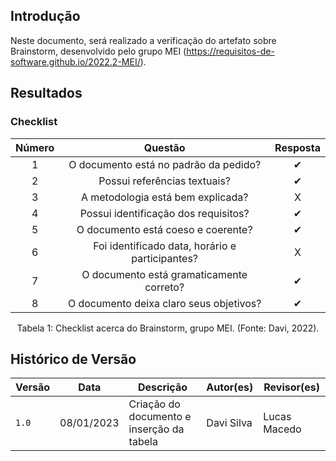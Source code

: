 ## Introdução 
Neste documento, será realizado a verificação do artefato sobre Brainstorm, desenvolvido pelo grupo MEI (https://requisitos-de-software.github.io/2022.2-MEI/).

## Resultados
### Checklist

| Número |                                   Questão                                   | Resposta |
| :----: | :-------------------------------------------------------------------------: | :------: |
|   1    |                 O documento está no padrão da pedido?                 |    ✔     |
|   2    |            Possui referências textuais?              |    ✔     |
|   3    |   A metodologia está bem explicada?   |    X     |
|   4    |                      Possui identificação dos requisitos?                       |    ✔     |
|   5    |      O documento está coeso e coerente?       |    ✔     |
|   6    | Foi identificado data, horário e participantes? |    X     |
|   7    |                  O documento está gramaticamente correto?                  |    ✔     |
|   8    |                 O documento deixa claro seus objetivos?                  |    ✔     |


<div style="text-align: center">
<p>
Tabela 1: Checklist acerca do Brainstorm, grupo MEI. (Fonte: Davi, 2022).
</p>
</div>

## Histórico de Versão

| Versão | Data          | Descrição                          | Autor(es)     |  Revisor(es)  |
| ------ | ------------- | ---------------------------------- | ------------- | ------------- |
| `1.0`  | 08/01/2023 | Criação do documento e inserção da tabela | Davi Silva | Lucas Macedo |